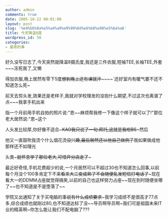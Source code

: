 ```yaml
---
author: admin
comments: true
date: 2005-10-22 00:01:00
layout: post
slug: '%e4%bb%8a%e5%a4%a9%e9%99%8d%e6%b8%a98%e5%ba%a6'
title: 今天降温8度
wordpress_id: 50
categories:
- 蛋疼的事
---
```


好久没写日志了,今天突然就降温8摄氏度,我还是三件衣服,短袖TEE,长袖TEE,外套~~~冻死我了,又懒

得加衣服,晚上居然有零下5度~~想到晚上还有课就汗~~~~~~`还好室内有暖气要不还不知道怎么死~

前天去剪头发,效果还是老样子,我就对学校理发的没抱什么期望,不过这次也离谱了点~~~我拿手机出来

指一个月前用手机自拍的照片说:"恩~~麻烦帮我修一下像这个样子就可以了!"那位老大居然说:"恩~这个

人头发比较厚,你好像不适合~~~~~KAO~~~~我只说了一句:拜托,这就是我啦~~~~BS~~~~~然后

他又一直鼓吹我烫个什么烟花烫~~没兴趣,最后居然还以他自己做例子~~我如果做成他那样还不如理光

头类~~~挺怀念学子那位老大,可惜开分店走了~~~

最近好奇怪,手机花费超少的说,一个月居然可以不超过30也不知道怎么回事,以前每个月没个100多肯定下不来~~看来大二变成熟了不会随便乱发短信打电话了~~~现在看大一的DDMM占座就觉得搞笑,以前的自己也这样努力占座~~现在到时随便坐哪了~~也不知道是不是堕落了~~

学院又出通知了关于买电脑的事~~说有什么成绩要求~~~我学习成绩不是很高才77点多,综合成绩也就刚过80,也不知道达标了没~~导员啊导员啊~我们可是祖国未来IT业的精英啊~你怎么能让我们不配电脑了???
